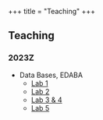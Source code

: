 +++
title = "Teaching"
+++

## Teaching

### 2023Z
- Data Bases, EDABA
	- [Lab 1](/edaba/lab1.pdf)
	- [Lab 2](/edaba/lab2.pdf)
	- [Lab 3 & 4](/edaba/lab3_4.pdf)
	- [Lab 5](/edaba/lab5.pdf)